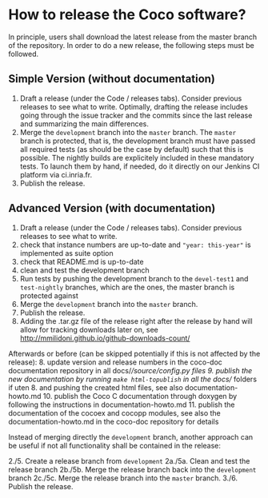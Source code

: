 How to release the Coco software?
=================================

In principle, users shall download the latest release from the master branch of the repository. In order to do a new
release, the following steps must be followed. 

Simple Version (without documentation)
--------------------------------------
1. Draft a release (under the Code / releases tabs). Consider previous releases to see what to write.
   Optimally, drafting the release includes going through the issue tracker and the commits since the
   last release and summarizing the main differences.
2. Merge the `development` branch into the `master` branch. The `master` branch is protected, that is,
   the development branch must have passed all required tests (as should be the case by default) such 
   that this is possible. The nightly builds are explicitely included in these mandatory tests. To
   launch them by hand, if needed, do it directly on our Jenkins CI platform via ci.inria.fr.
3. Publish the release.


Advanced Version (with documentation)
-------------------------------------
 1. Draft a release (under the Code / releases tabs). Consider previous releases to see what to write.
 2. check that instance numbers are up-to-date and `"year: this-year"` is implemented as suite option
 2. check that README.md is up-to-date
 3. clean and test the development branch
 4. Run tests by pushing the development branch to the `devel-test1` and `test-nightly` branches, which
    are the ones, the master branch is protected against
 5. Merge the `development` branch into the `master` branch.
 6. Publish the release. 
 7. Adding the .tar.gz file of the release right after the release by hand will allow for
    tracking downloads later on, see http://mmilidoni.github.io/github-downloads-count/

Afterwards or before (can be skipped potentially if this is not affected by the release):
 8. update version and release numbers in the coco-doc documentation repository in
    all docs/*/source/config.py files
 9. publish the new documentation by running `make html-topublish` in all the docs/* folders 
    if uten 8. and pushing the created html files, see also documentation-howto.md
10. publish the Coco C documentation through doxygen by following the instructions in documentation-howto.md
11. publish the documentation of the cocoex and cocopp modules, see also the
    documentation-howto.md in the coco-doc repository for details

    
Instead of merging directly the `development` branch, another approach can be useful if not all functionality
shall be contained in the release:

2./5.   Create a release branch from `development`
2a./5a. Clean and test the release branch
2b./5b. Merge the release branch back into the `development` branch
2c./5c. Merge the release branch into the `master` branch.
3./6.   Publish the release.
